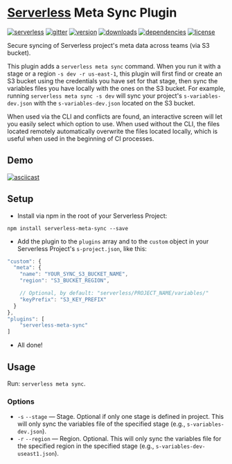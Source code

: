 # [Serverless](http://serverless.com/) Meta Sync Plugin

[![serverless](http://public.serverless.com/badges/v3.svg)](http://www.serverless.com)
[![gitter](https://img.shields.io/gitter/room/serverless/serverless.svg)](https://gitter.im/serverless/serverless)
[![version](https://img.shields.io/npm/v/serverless-meta-sync.svg)](https://www.npmjs.com/package/serverless-meta-sync)
[![downloads](https://img.shields.io/npm/dm/serverless-meta-sync.svg)](https://www.npmjs.com/package/serverless-meta-sync)
[![dependencies](https://img.shields.io/david/serverless/serverless-meta-sync.svg)](https://www.npmjs.com/package/serverless-meta-sync)
[![license](https://img.shields.io/npm/l/serverless-meta-sync.svg)](https://www.npmjs.com/package/serverless-meta-sync)

Secure syncing of Serverless project's meta data across teams (via S3 bucket).

This plugin adds a `serverless meta sync` command.  When you run it with a stage or a region `-s dev -r us-east-1`, this plugin will first find or create an S3 bucket using the credentials you have set for that stage, then sync the variables files you have locally with the ones on the S3 bucket.  For example, running `serverless meta sync -s dev` will sync your project's `s-variables-dev.json` with the `s-variables-dev.json` located on the S3 bucket.

When used via the CLI and conflicts are found, an interactive screen will let you easily select which option to use.  When used without the CLI, the files located remotely automatically overwrite the files located locally, which is useful when used in the beginning of CI processes.

## Demo
[![asciicast](https://asciinema.org/a/40566.png)](https://asciinema.org/a/40566)

## Setup

* Install via npm in the root of your Serverless Project:
```
npm install serverless-meta-sync --save
```

* Add the plugin to the `plugins` array and to the `custom` object in your Serverless Project's `s-project.json`, like this:

```js
"custom": {
  "meta": {
    "name": "YOUR_SYNC_S3_BUCKET_NAME",
    "region": "S3_BUCKET_REGION",

    // Optional, by default: "serverless/PROJECT_NAME/variables/"
    "keyPrefix": "S3_KEY_PREFIX"
  }
},
"plugins": [
    "serverless-meta-sync"
]
```

* All done!

## Usage
Run: `serverless meta sync`.

### Options
* `-s` `--stage` — Stage. Optional if only one stage is defined in project. This will only sync the variables file of the specified stage (e.g., `s-variables-dev.json`).
* `-r` `--region` — Region. Optional. This will only sync the variables file for the specified region in the specified stage (e.g., `s-variables-dev-useast1.json`).
